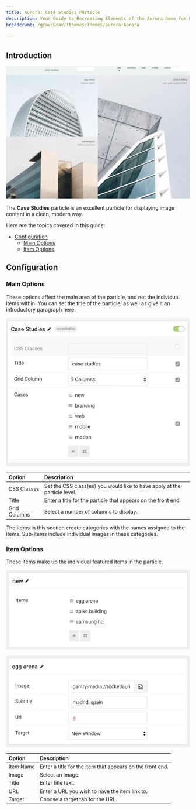 ```yaml
---
title: Aurora: Case Studies Particle
description: Your Guide to Recreating Elements of the Aurora Demo for Grav
breadcrumb: /grav:Grav/!themes:Themes/aurora:Aurora

---
```


## Introduction

![](assets/particle_case1.jpeg)

The **Case Studies** particle is an excellent particle for displaying image content in a clean, modern way.

Here are the topics covered in this guide:

* [Configuration](#configuration)
    - [Main Options](#main-options)
    - [Item Options](#item-options)

## Configuration

### Main Options 

These options affect the main area of the particle, and not the individual items within. You can set the title of the particle, as well as give it an introductory paragraph here.

![](assets/particle_case2.jpeg)

| Option       | Description                                                               |
| :-----       | :-----                                                                    |
| CSS Classes  | Set the CSS class(es) you would like to have apply at the particle level. |
| Title        | Enter a title for the particle that appears on the front end.             |
| Grid Columns | Select a number of columns to display.                                    |

The items in this section create categories with the names assigned to the items. Sub-items include individual images in these categories.

### Item Options

These items make up the individual featured items in the particle.

![](assets/particle_case3.jpeg)

![](assets/particle_case4.jpeg)

| Option    | Description                                               |
| :-----    | :-----                                                    |
| Item Name | Enter a title for the item that appears on the front end. |
| Image     | Select an image.                                          |
| Title     | Enter title text.                                         |
| URL       | Enter a URL you wish to have the item link to.            |
| Target    | Choose a target tab for the URL.                          |
